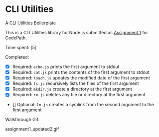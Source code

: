 # CLI Utilities

A CLI Utilities Boilerplate

This is a CLI Utilities library for Node.js submitted as [Assignment 1](http://courses.codepath.com/courses/nodejs_fast_track/unit/1#!assignment) for CodePath.

Time spent: [5]

Completed:

* [X] Required: `echo.js` prints the first argument to stdout
* [X] Required: `cat.js` prints the contents of the first argument to stdout
* [X] Required: `touch.js` updates the modified date of the first argument
* [X] Required: `ls.js` recursively lists the files of the first argument
* [X] Required: `mkdir.js` create a directory at the first argument
* [X] Required: `rm.js` deletes any file or directory at the first argument 
* [] Optional: `ln.js` creates a symlink from the second argument to the first argument

Walkthrough Gif:

assignment1_updated2.gif
